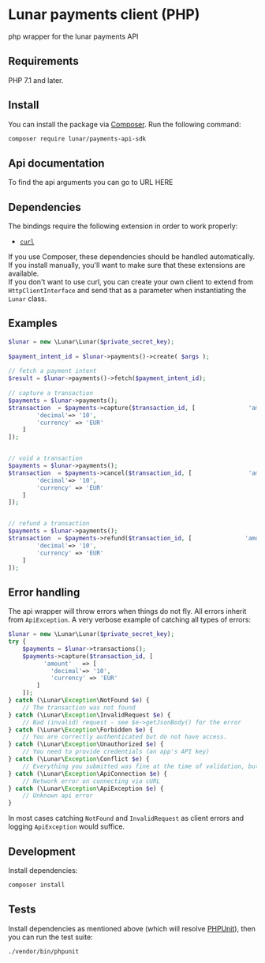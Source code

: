 # Lunar payments client (PHP)

php wrapper for the lunar payments API

## Requirements

PHP 7.1 and later.

## Install

You can install the package via [Composer](http://getcomposer.org/). Run the following command:

```bash
composer require lunar/payments-api-sdk
```

## Api documentation
To find the api arguments you can go to URL HERE 

## Dependencies

The bindings require the following extension in order to work properly:

- [`curl`](https://secure.php.net/manual/en/book.curl.php)

If you use Composer, these dependencies should be handled automatically. If you install manually, you'll want to make sure that these extensions are available.  
If you don't want to use curl, you can create your own client to extend from `HttpClientInterface` and send that as a parameter when instantiating the `Lunar` class.

## Examples

```php
$lunar = new \Lunar\Lunar($private_secret_key);
 
$payment_intent_id = $lunar->payments()->create( $args ); 
 
// fetch a payment intent
$result = $lunar->payments()->fetch($payment_intent_id);
 
// capture a transaction
$payments = $lunar->payments();
$transaction  = $payments->capture($transaction_id, [               'amount'   => [
        'decimal'=> '10',
        'currency' => 'EUR'
    ]
]);


// void a transaction
$payments = $lunar->payments();
$transaction  = $payments->cancel($transaction_id, [                'amount'   => [
        'decimal'=> '10',
        'currency' => 'EUR'
    ]
]);


// refund a transaction
$payments = $lunar->payments();
$transaction  = $payments->refund($transaction_id, [               'amount'   => [
        'decimal'=> '10',
        'currency' => 'EUR'
    ]
]);

``` 

## Error handling

The api wrapper will throw errors when things do not fly. All errors inherit from
`ApiException`. A very verbose example of catching all types of errors:

```php
$lunar = new \Lunar\Lunar($private_secret_key);
try {
    $payments = $lunar->transactions();
    $payments->capture($transaction_id, [
          'amount'   => [
            'decimal'=> '10',
            'currency' => 'EUR'
        ]
    ]);
} catch (\Lunar\Exception\NotFound $e) {
    // The transaction was not found
} catch (\Lunar\Exception\InvalidRequest $e) {
    // Bad (invalid) request - see $e->getJsonBody() for the error
} catch (\Lunar\Exception\Forbidden $e) {
    // You are correctly authenticated but do not have access.
} catch (\Lunar\Exception\Unauthorized $e) {
    // You need to provide credentials (an app's API key)
} catch (\Lunar\Exception\Conflict $e) {
    // Everything you submitted was fine at the time of validation, but something changed in the meantime and came into conflict with this (e.g. double-capture).
} catch (\Lunar\Exception\ApiConnection $e) {
    // Network error on connecting via cURL
} catch (\Lunar\Exception\ApiException $e) {
    // Unknown api error
}
``` 

In most cases catching `NotFound` and `InvalidRequest` as client errors
and logging `ApiException` would suffice.

## Development

Install dependencies:

``` bash
composer install
```

## Tests

Install dependencies as mentioned above (which will resolve [PHPUnit](http://packagist.org/packages/phpunit/phpunit)), then you can run the test suite:

```bash
./vendor/bin/phpunit
```
